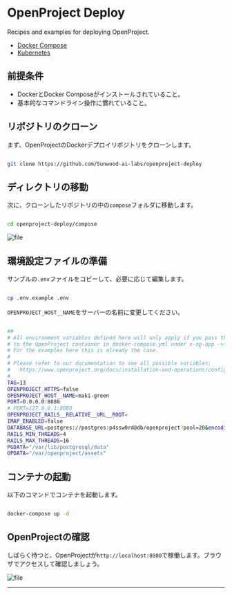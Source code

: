 # OpenProject Deploy

Recipes and examples for deploying OpenProject.

* [Docker Compose](./compose/)
* [Kubernetes](./kubernetes/)



## 前提条件
- DockerとDocker Composeがインストールされていること。
- 基本的なコマンドライン操作に慣れていること。

## リポジトリのクローン

まず、OpenProjectのDockerデプロイリポジトリをクローンします。

```bash

git clone https://github.com/Sunwood-ai-labs/openproject-deploy
```


## ディレクトリの移動

次に、クローンしたリポジトリの中の`compose`フォルダに移動します。

```bash

cd openproject-deploy/compose
```

![file](https://hamaruki.com/wp-content/uploads/2024/01/image-1704625937249.png)


## 環境設定ファイルの準備

サンプルの`.env`ファイルをコピーして、必要に応じて編集します。

```bash

cp .env.example .env
```

`OPENPROJECT_HOST__NAME`をサーバーの名前に変更してください。

```bash

##
# All environment variables defined here will only apply if you pass them
# to the OpenProject container in docker-compose.yml under x-op-app -> environment.
# For the examples here this is already the case.
#
# Please refer to our documentation to see all possible variables:
#   https://www.openproject.org/docs/installation-and-operations/configuration/environment/
#
TAG=13
OPENPROJECT_HTTPS=false
OPENPROJECT_HOST__NAME=maki-green
PORT=0.0.0.0:8080
# PORT=127.0.0.1:8080
OPENPROJECT_RAILS__RELATIVE__URL__ROOT=
IMAP_ENABLED=false
DATABASE_URL=postgres://postgres:p4ssw0rd@db/openproject?pool=20&encoding=unicode&reconnect=true
RAILS_MIN_THREADS=4
RAILS_MAX_THREADS=16
PGDATA="/var/lib/postgresql/data"
OPDATA="/var/openproject/assets"

```




## コンテナの起動

以下のコマンドでコンテナを起動します。

```bash

docker-compose up -d
```


## OpenProjectの確認

しばらく待つと、OpenProjectが`http://localhost:8080`で稼働します。ブラウザでアクセスして確認しましょう。

![file](https://hamaruki.com/wp-content/uploads/2024/01/image-1704626073776.png)

---